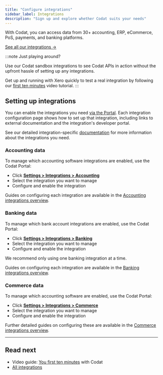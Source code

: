```yaml
---
title: "Configure integrations"
sidebar_label: Integrations
description: "Sign up and explore whether Codat suits your needs"
---
```


With Codat, you can access data from 30+ accounting, ERP, eCommerce, PoS, payments, and banking platforms.

[See all our integrations →](/integrations/all-integrations)

:::note Just playing around?

Use our Codat sandbox integrations to see Codat APIs in action without the upfront hassle of setting up any integrations.

Get up and running with Xero quickly to test a real integration by following our [first ten minutes](/get-started/first-ten-minutes) video tutorial.
:::

## Setting up integrations

You can enable the integrations you need [via the Portal](https://app.codat.io/settings). Each integration configuration page shows how to set up that integration, including links to external documentation and the integration's developer portal.

See our detailed integration-specific [documentation](/integrations/all-integrations) for more information about the integrations you need.

### Accounting data

To manage which accounting software integrations are enabled, use the Codat Portal:

- Click [**Settings > Integrations > Accounting**](https://app.codat.io/settings/integrations/accounting)
- Select the integration you want to manage
- Configure and enable the integration

Guides on configuring each integration are available in the [Accounting integrations overview](/integrations/accounting/overview).

### Banking data

To manage which bank account integrations are enabled, use the Codat Portal:

- Click [**Settings > Integrations > Banking**](https://app.codat.io/settings/integrations/banking)
- Select the integration you want to manage
- Configure and enable the integration

We recommend only using one banking integration at a time.

Guides on configuring each integration are available in the [Banking integrations overview](/integrations/banking/overview).

### Commerce data

To manage which accounting software are enabled, use the Codat Portal:

- Click [**Settings > Integrations > Commerce**](https://app.codat.io/settings/integrations/commerce)
- Select the integration you want to manage
- Configure and enable the integration

Further detailed guides on configuring these are available in the [Commerce integrations overview](/integrations/commerce/overview).

---

## Read next

- Video guide: [You first ten minutes](/get-started/first-ten-minutes) with Codat
- [All integrations](/integrations/all-integrations)
